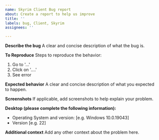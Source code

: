 ```yaml
---
name: Skyrim Client Bug report
about: Create a report to help us improve
title: ''
labels: bug, Client, Skyrim
assignees: ''

---
```


**Describe the bug**
A clear and concise description of what the bug is.

**To Reproduce**
Steps to reproduce the behavior:
1. Go to '...'
2. Click on '....'
3. See error

**Expected behavior**
A clear and concise description of what you expected to happen.

**Screenshots**
If applicable, add screenshots to help explain your problem.

**Desktop (please complete the following information):**
 - Operating System and version: [e.g. Windows 10.0.19043]
 - Version [e.g. 22]

**Additional context**
Add any other context about the problem here.
